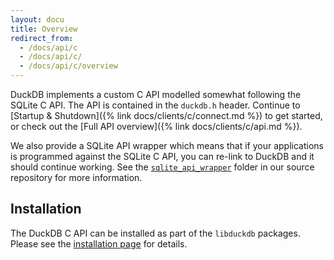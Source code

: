 ```yaml
---
layout: docu
title: Overview
redirect_from:
  - /docs/api/c
  - /docs/api/c/
  - /docs/api/c/overview
---
```


DuckDB implements a custom C API modelled somewhat following the SQLite C API. The API is contained in the `duckdb.h` header. Continue to [Startup & Shutdown]({% link docs/clients/c/connect.md %}) to get started, or check out the [Full API overview]({% link docs/clients/c/api.md %}).

We also provide a SQLite API wrapper which means that if your applications is programmed against the SQLite C API, you can re-link to DuckDB and it should continue working. See the [`sqlite_api_wrapper`](https://github.com/duckdb/duckdb/tree/main/tools/sqlite3_api_wrapper) folder in our source repository for more information.

## Installation

The DuckDB C API can be installed as part of the `libduckdb` packages. Please see the [installation page](../../installation?environment=cplusplus) for details.
